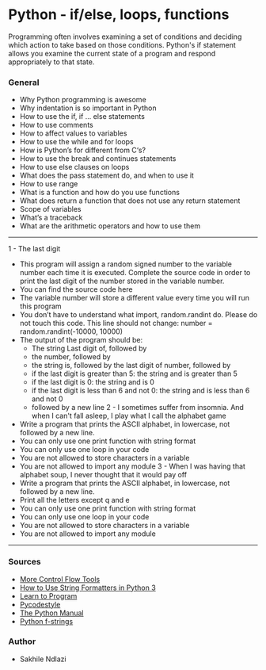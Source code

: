 # Python - if/else, loops, functions
Programming often involves examining a set of conditions and deciding which action to take based on those conditions. Python's if statement allows you examine the current state of a program and respond appropriately to that state.

### General
 * Why Python programming is awesome
 * Why indentation is so important in Python
 * How to use the if, if ... else statements
 * How to use comments
 * How to affect values to variables
 * How to use the while and for loops
 * How is Python’s for different from C‘s?
 * How to use the break and continues statements
 * How to use else clauses on loops
 * What does the pass statement do, and when to use it
 * How to use range
 * What is a function and how do you use functions
 * What does return a function that does not use any return statement
 * Scope of variables
 * What’s a traceback
 * What are the arithmetic operators and how to use them

---
1 - The last digit
 * This program will assign a random signed number to the variable number each time it is executed. Complete the source code in order to print the last digit of the number stored in the variable number.
 * You can find the source code here
 * The variable number will store a different value every time you will run this program
 * You don’t have to understand what import, random.randint do. Please do not touch this code. This line should not change: number = random.randint(-10000, 10000)
 * The output of the program should be:
	* The string Last digit of, followed by
	* the number, followed by
	* the string is, followed by the last digit of number, followed by
	* if the last digit is greater than 5: the string and is greater than 5
	* if the last digit is 0: the string and is 0
	* if the last digit is less than 6 and not 0: the string and is less than 6 and not 0
	* followed by a new line
2 - I sometimes suffer from insomnia. And when I can't fall asleep, I play what I call the alphabet game
 * Write a program that prints the ASCII alphabet, in lowercase, not followed by a new line.
 * You can only use one print function with string format
 * You can only use one loop in your code
 * You are not allowed to store characters in a variable
 * You are not allowed to import any module
3 - When I was having that alphabet soup, I never thought that it would pay off
 * Write a program that prints the ASCII alphabet, in lowercase, not followed by a new line.
 * Print all the letters except q and e
 * You can only use one print function with string format
 * You can only use one loop in your code
 * You are not allowed to store characters in a variable
 * You are not allowed to import any module

---
### Sources
 * [More Control Flow Tools](https://docs.python.org/3/tutorial/controlflow.html)
 * [How to Use String Formatters in Python 3](https://www.digitalocean.com/community/tutorials/how-to-use-string-formatters-in-python-3)
 * [Learn to Program](https://www.youtube.com/playlist?list=PLGLfVvz_LVvTn3cK5e6LjhgGiSeVlIRwt)
 * [Pycodestyle](https://pypi.org/project/pycodestyle/)
 * [The Python Manual](https://docs.python.org/3/tutorial/index.html)
 * [Python f-strings](https://realpython.com/python-f-strings/)

### Author
 * Sakhile Ndlazi
